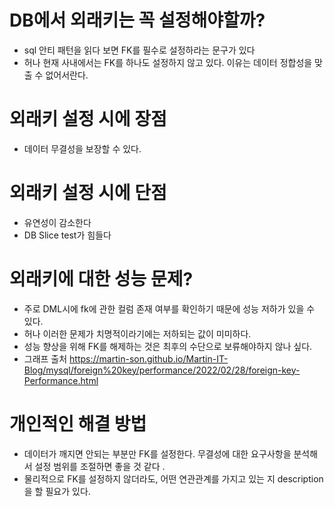 # DB에서 외래키는 꼭 설정해야할까?

- sql 안티 패턴을 읽다 보면 FK를 필수로 설정하라는 문구가 있다
- 허나 현재 사내에서는 FK를 하나도 설정하지 않고 있다. 이유는 데이터 정합성을 맞출 수 없어서란다.




# 외래키 설정 시에 장점
- 데이터 무결성을 보장할 수 있다. 

# 외래키 설정 시에 단점
- 유연성이 감소한다
- DB Slice test가 힘들다

# 외래키에 대한 성능 문제?
- 주로 DML시에 fk에 관한 컬럼 존재 여부를 확인하기 때문에 성능 저하가 있을 수 있다.
- 허나 이러한 문제가 치명적이라기에는 저하되는 값이 미미하다.
- 성능 향상을 위해 FK를 해제하는 것은 최후의 수단으로 보류해야하지 않나 싶다.
- 그래프 출처 https://martin-son.github.io/Martin-IT-Blog/mysql/foreign%20key/performance/2022/02/28/foreign-key-Performance.html


# 개인적인 해결 방법
- 데이터가 깨지면 안되는 부분만 FK를 설정한다. 무결성에 대한 요구사항을 분석해서 설정 범위를 조절하면 좋을 것 같다 .
- 물리적으로 FK를 설정하지 않더라도, 어떤 연관관계를 가지고 있는 지 description을 할 필요가 있다.
